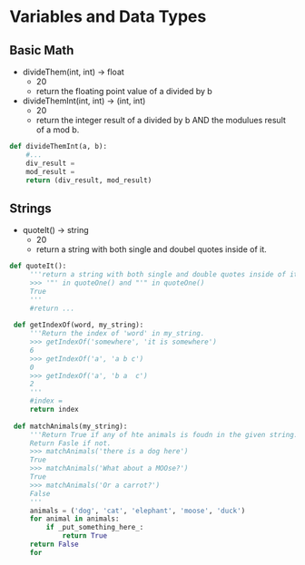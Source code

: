 

# Variables and Data Types
## Basic Math
* divideThem(int, int) -> float
  * 20
  * return the floating point value of a divided by b
* divideThemInt(int, int) -> (int, int)
  * 20
  * return the integer result of a divided by b AND the modulues result of a mod b.
```python 
def divideThemInt(a, b):
    #...
    div_result = 
    mod_result = 
    return (div_result, mod_result)
```

## Strings
* quoteIt() -> string
  * 20
  * return a string with both single and doubel quotes inside of it. 
```python
def quoteIt():
     '''return a string with both single and double quotes inside of it.
     >>> '"' in quoteOne() and "'" in quoteOne()
     True
     '''
     #return ...
 
 def getIndexOf(word, my_string):
     '''Return the index of 'word' in my_string.
     >>> getIndexOf('somewhere', 'it is somewhere')
     6
     >>> getIndexOf('a', 'a b c')
     0
     >>> getIndexOf('a', 'b a  c')
     2
     '''
     #index = 
     return index
 
 def matchAnimals(my_string):
     '''Return True if any of hte animals is foudn in the given string.
     Return Fasle if not.
     >>> matchAnimals('there is a dog here')
     True
     >>> matchAnimals('What about a MOOse?')
     True
     >>> matchAnimals('Or a carrot?')
     False
     '''
     animals = ('dog', 'cat', 'elephant', 'moose', 'duck')
     for animal in animals:
         if _put_something_here_:
             return True
     return False
     for 
```
